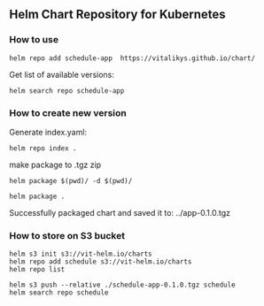 ## Helm Chart Repository for Kubernetes

### How to use
```shell
helm repo add schedule-app  https://vitalikys.github.io/chart/
```

Get list of available versions:
```shell
helm search repo schedule-app
```

### How to create new version
Generate index.yaml:
```shell
helm repo index .
```


make package to .tgz zip
```shell
helm package $(pwd)/ -d $(pwd)/
```

```shell
helm package .
```

Successfully packaged chart and saved it to: ../app-0.1.0.tgz

### How to store on S3 bucket
```shell
helm s3 init s3://vit-helm.io/charts
helm repo add schedule s3://vit-helm.io/charts
helm repo list

helm s3 push --relative ./schedule-app-0.1.0.tgz schedule
helm search repo schedule
```
